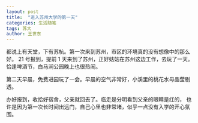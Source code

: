 ```yaml
---
layout: post
title:  "进入苏州大学的第一天"
categories: 生活随笔
tags: 苏大
author: 王世东
---
```


都说上有天堂，下有苏杭。第一次来到苏州，市区的环境真的没有想像中的那么好。
21 号报到，提前 1 天来到了苏州，正好姑姑在苏州这边工作，去玩了一天。
恰逢啤酒节，白马涧公园晚上也很热闹。

第二天早晨，免费进园玩了一会。早晨的空气非常好，小溪里的桃花水母晶莹剔透。

办好报到，收拾好宿舍，父亲就回去了。临走是分明看到父亲的眼睛是红的，
也许是因为第一次长时间出远门，自己心里也非常堵，似乎一点没有入学的开心氛围。
